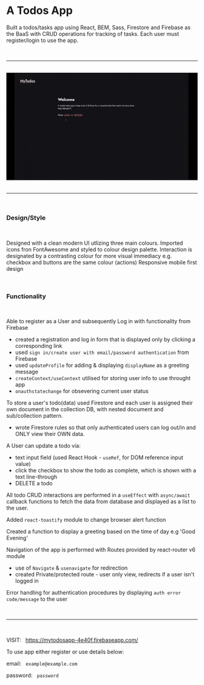 # A Todos App #

Built a todos/tasks app using React, BEM, Sass, Firestore and Firebase as the BaaS with CRUD operations for tracking of tasks. Each user must register/login to use the app.

<br>

---

<br>

<div align="center">
    <img src="./mytodos-app-gif-demo.gif" alt="todos app">
</div>

<br>

---

<br>

### Design/Style ###

<br>

Designed with a clean modern UI utlizing three main colours.
Imported icons fron FontAwesome and styled to colour design palette.
Interaction is designated by a contrasting colour for more visual immediacy
e.g. checkbox and buttons are the same colour (actions)
Responsive mobile first design

<br>

### Functionality ###

<br>

Able to register as a User and subsequently Log in with functionality from Firebase

- created a registration and log in form that is displayed only by clicking a corresponding link
- used `sign in/create user with email/password authentication` from Firebase
- used `updateProfile` for adding & displaying `displayName` as a greeting message
- `createContext/useContext` utilised for storing user info to use throught app
- `onauthstatechange` for obsevering current user status

To store a user's todo(data) used Firestore and each user is assigned their own document
in the collection DB, with nested document and sub/collection pattern.

- wrote Firestore rules so that only authenticated users can log out/in and ONLY view their OWN data.

A User can update a todo via:

- text input field (used React Hook - `useRef`, for DOM reference input value)  
- click the checkbox to show the todo as complete, which is shown with a text line-through
- DELETE a todo

All todo CRUD interactions are performed in a `useEffect` with `async/await` callback functions to fetch
the data from database and displayed as a list to the user.

Added `react-toastify` module to change browser alert function

Created a function to display a greeting based on the time of day e.g 'Good Evening'

Navigation of the app is performed with Routes provided by react-router v6 module

- use of `Navigate` & `usenavigate` for redirection
- created Private/protected route - user only view, redirects if a user isn't logged in

Error handling for authentication procedures by displaying `auth error code/message` to the user

<br>

---

<br>

VISIT: &nbsp; https://mytodosapp-4e40f.firebaseapp.com/

To use app either register or use details below:

email: &nbsp; `example@example.com`

password: &nbsp; `password`
